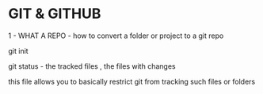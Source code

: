 # GIT & GITHUB

1 - WHAT A REPO - how to convert a folder or project to a git repo

<!-- initializing -->

git init


<!-- checking status -->

git status - the tracked files , the files with changes

<!-- git ignore file -->

this file allows you to basically restrict git from tracking such files or folders


